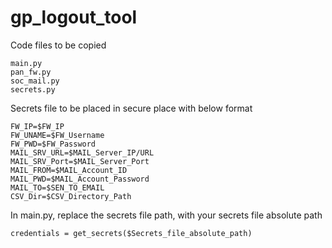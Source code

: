 # gp_logout_tool

Code files to be copied

    main.py
    pan_fw.py
    soc_mail.py
    secrets.py
    

Secrets file to be placed in secure place with below format

    FW_IP=$FW_IP
    FW_UNAME=$FW_Username
    FW_PWD=$FW_Password
    MAIL_SRV_URL=$MAIL_Server_IP/URL
    MAIL_SRV_Port=$MAIL_Server_Port
    MAIL_FROM=$MAIL_Account_ID
    MAIL_PWD=$MAIL_Account_Password
    MAIL_TO=$SEN_TO_EMAIL
    CSV_Dir=$CSV_Directory_Path

    
In main.py, replace the secrets file path, with your secrets file absolute path
    
    credentials = get_secrets($Secrets_file_absolute_path)
